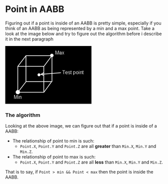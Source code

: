 # Point in AABB

Figuring out if a point is inside of an AABB is pretty simple, especially if you think of an AABB as being represented by a min and a max point. Take a look at the image below and try to figure out the algorithm before i describe it in the next paragraph

![P_AABB](pointinaabb.png)

### The algorithm

Looking at the above image, we can figure out that if a point is inside of a AABB:

* The relationship of point to min is such:
  * ```Point.X```, ```Point.Y``` and ```Point.Z``` are all __greater__ than ```Min.X```, ```Min.Y``` and ```Min.Z```.
* The relationship of point to max is such: 
  * ```Point.X```, ```Point.Y``` and ```Point.Z``` are all __less__ than ```Min.X```, ```Min.Y``` and ```Min.Z```.

That is to say, if ```Point > min && Point < max``` then the point is inside the AABB.